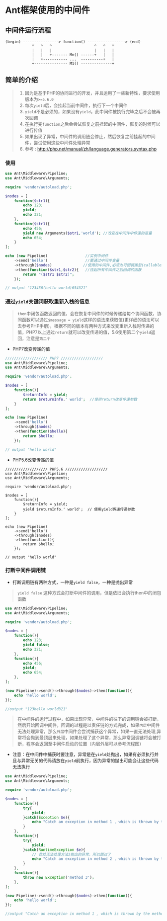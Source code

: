 Ant框架使用的中间件
==

## 中间件运行流程

```
(begin) ----------------> function() -----------------> (end)
            ^   ^   ^                   ^   ^   ^
            |   |   |                   |   |   |
            |   |   +------- Mn() ------+   |   |
            |   +----------- ...  ----------+   |
            +--------------- M1() --------------+
```

简单的介绍
-----
> 1. 因为是基于PHP的协同进行的开发，并且运用了一些新特性，要求使用版本为`>=5.6.0`
> 2. 每次`yield`后，会挂起当前中间件，执行下一个中间件
> 3. `yield`不是必须的，如果没有`yield`，此中间件被执行完毕之后不会被再次回调
> 4. 在执行完`function`之后会尝试恢复之前挂起的中间件，恢复的时候可以进行传值
> 5. 如果出现了异常，中间件的调用链会停止，然后恢复之前挂起的中间件，尝试使用这些中间件处理异常
> 6. 参考 : http://php.net/manual/zh/language.generators.syntax.php


### 使用

```php
use Ant\Middleware\Pipeline;
use Ant\Middleware\Arguments;

require 'vendor/autoload.php';

$nodes = [
    function($str1){
        echo 123;
        yield;
        echo 321;
    },
    function($str1){
        echo 456;
        yield new Arguments($str1,'world'); //改变在中间件中传递的变量
        echo 654;
    }
];

echo (new Pipeline)				    //实例中间件
	->send('hello')                 //要通过中间件变量
	->through($nodes)              //使用的中间件,必须为可回调类型(callable类型)
	->then(function($str1,$str2){   //挂起所有中间件之后回调的函数
	    return "($str1 $str2)";
	});

// output "123456(hello world)654321"
```

### 通过`yield`关键词获取重新入栈的信息

> `then`中闭包函数返回的值，会在恢复中间件的时候传递给每个协同函数，协同函数可以通过`$message = yield`这样的语法来获取值(更详细的语法可以去参考PHP手册)，根据不同的版本有两种方式来改变重新入栈时传递的值，PHP7以上通过`return`就可以改变传递的值，5.6使用第二个`yield`返回，注意是`第二个`

* PHP7改变传递的值

```php
/////////////////// PHP7 ///////////////////
use Ant\Middleware\Pipeline;
use Ant\Middleware\Arguments;

require 'vendor/autoload.php';

$nodes = [
    function(){
        $returnInfo = yield;
        return $returnInfo.' world';  //使用return改变传递参数
    }
];

echo (new Pipeline)
    ->send('hello')
    ->through($nodes)
    ->then(function($hello){
        return $hello;
    });

// output "hello world"
```

* PHP5.6改变传递的值

```
/////////////////// PHP5.6 ///////////////////
use Ant\Middleware\Pipeline;
use Ant\Middleware\Arguments;

require 'vendor/autoload.php';

$nodes = [
    function(){
        $returnInfo = yield;
        yield $returnInfo.' world';  // 使用yield传递传递参数
    }
];

echo (new Pipeline)
    ->send('hello')
    ->through($nodes)
    ->then(function(){
        return $hello;
    });

// output "hello world"
```

### 打断中间件调用链

* 打断调用链有两种方式，一种是`yield false`，一种是抛出异常

> `yield false` 这种方式会打断中间件的调用，但是依旧会执行then中的闭包函数

```php
use Ant\Middleware\Pipeline;
use Ant\Middleware\Arguments;

require 'vendor/autoload.php';

$nodes = [
    function(){
        echo 123;
        yield false;
        echo 321;
    },
    function(){
        echo 456;
        yield;
        echo 654;
    },
];

(new Pipeline)->send()->through($nodes)->then(function(){
    echo 'hello world';
});

//output "123hello world321"
```

> 在中间件的运行过程中，如果出现异常，中间件的往下的调用链会被打断，然后开始回调中间件，回调的过程是以责任链的方式完成，如果`内层`中间件无法处理异常，那么`外层`中间件会尝试捕获这个异常，如果一直无法处理,异常将会抛到最顶层来处理，如果处理了这个异常，那么异常回调链将会被打断，程序会返回至中间件启动的位置（内层外层可以参考流程图）

 * 注意：在中间件中捕获时要注意，异常是在`yield`处抛出，如果有必须执行并且与异常无关的代码请放在`yield`前执行，因为异常的抛出可能会让这些代码无法执行

```php
use Ant\Middleware\Pipeline;
use Ant\Middleware\Arguments;

require 'vendor/autoload.php';

$nodes = [
    function(){
        try{
            yield;
        }catch(Exception $e){
            echo "Catch an exception in method 1 , which is thrown by the ".$e->getMessage();
        }
    },
    function(){
        try{
            yield;
        }catch(RuntimeException $e){
            // 此处无法处理方法3抛出的异常，所以跳过了
            echo "Catch an exception in method 2 , which is thrown by the ".$e->getMessage();
        }
    },
    function(){
        throw new Exception('method 3');
    },
];

(new Pipeline)->send()->through($nodes)->then(function(){
    echo 'hello world';
});

//output "Catch an exception in method 1 , which is thrown by the method 3"
```
